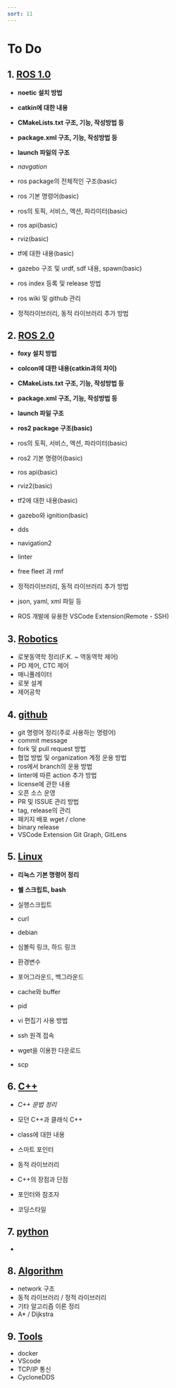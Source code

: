 ```yaml
---
sort: 11
---
```


# To Do

## 1. [ROS 1.0](/0001ROS1/)
* **noetic 설치 방법**
* **catkin에 대한 내용**
* **CMakeLists.txt 구조, 기능, 작성방법 등**
* **package.xml 구조, 기능, 작성방법 등**
* **launch 파일의 구조**

* *navgation*

* ros package의 전체적인 구조(basic)
* ros 기본 명령어(basic)
* ros의 토픽, 서비스, 액션, 파라미터(basic)
* ros api(basic)
* rviz(basic)
* tf에 대한 내용(basic)
* gazebo 구조 및 urdf, sdf 내용, spawn(basic)

* ros index 등록 및 release 방법
* ros wiki 및 github 관리
* 정적라이브러리, 동적 라이브러리 추가 방법

## 2. [ROS 2.0](/0002ROS2/)
* **foxy 설치 방법**
* **colcon에 대한 내용(catkin과의 차이)**
* **CMakeLists.txt 구조, 기능, 작성방법 등**
* **package.xml 구조, 기능, 작성방법 등**
* **launch 파일 구조**
* **ros2 package 구조(basic)**

* ros의 토픽, 서비스, 액션, 파라미터(basic)

* ros2 기본 명령어(basic)
* ros api(basic)
* rviz2(basic)
* tf2에 대한 내용(basic)
* gazebo와 ignition(basic)

* dds
* navigation2
* linter
* free fleet 과 rmf

* 정적라이브러리, 동적 라이브러리 추가 방법
* json, yaml, xml 파일 등

* ROS 개발에 유용한 VSCode Extension(Remote - SSH)

## 3. [Robotics](/0003ROBOTICS/)
* 로봇동역학 정리(F.K. ~ 역동역학 제어)
* PD 제어, CTC 제어
* 매니퓰레이터
* 로봇 설계
* 제어공학

## 4. [github](/0004Github/)
* git 명령어 정리(주로 사용하는 명령어)
* commit message
* fork 및 pull request 방법
* 협업 방법 및 organization 계정 운용 방법
* ros에서 branch의 운용 방법
* linter에 따른 action 추가 방법
* license에 관한 내용
* 오픈 소스 운영
* PR 및 ISSUE 관리 방법
* tag, release의 관리
* 패키지 배포 wget / clone
* binary release
* VSCode Extension Git Graph, GitLens

## 5. [Linux](/0005Linux/)
* **리눅스 기본 명령어 정리**
* **쉘 스크립트, bash**

* 실행스크립트
* curl
* debian
* 심볼릭 링크, 하드 링크
* 환경변수
* 포어그라운드, 백그라운드
* cache와 buffer
* pid
* vi 편집기 사용 방법
* ssh 원격 접속
* wget을 이용한 다운로드
* scp

## 6. [C++](/0006C++/)
* *C++ 문법 정리*

* 모던 C++과 클래식 C++
* class에 대한 내용
* 스마트 포인터
* 동적 라이브러리
* C++의 장점과 단점
* 포인터와 참조자
* 코딩스타일

## 7. [python](/0007Python/)
* 

## 8. [Algorithm](/0008Algorithm/)
* network 구조
* 동적 라이브러리 / 정적 라이브러리
* 기타 알고리즘 이론 정리
* A* / Dijkstra

## 9. [Tools](/0009Tools/)
* docker
* VScode
* TCP/IP 통신
* CycloneDDS